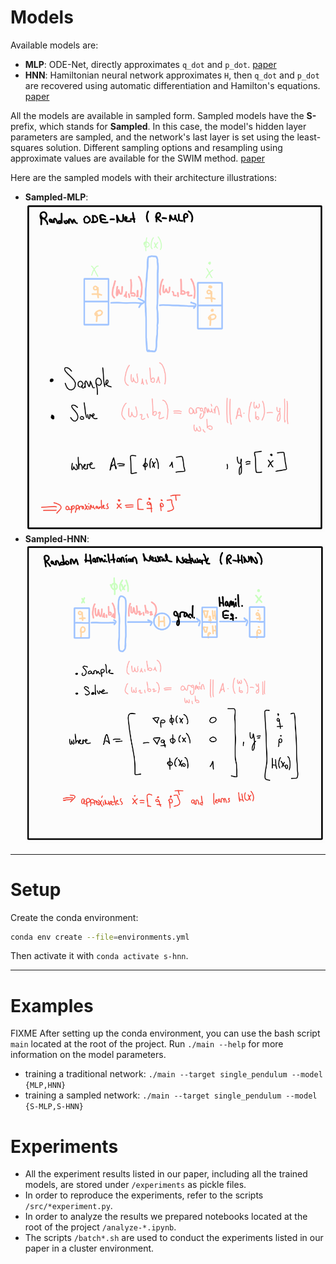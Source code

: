 Models
======

Available models are:
- **MLP**: ODE-Net, directly approximates `q_dot` and `p_dot`. [paper](https://arxiv.org/abs/1806.07366)
- **HNN**: Hamiltonian neural network approximates `H`, then `q_dot` and `p_dot` are recovered
using automatic differentiation and Hamilton's equations. [paper](https://arxiv.org/abs/1906.01563v2)

All the models are available in sampled form. Sampled models have the **S-** prefix, which stands
for **Sampled**. In this case, the model's hidden layer parameters are sampled, and the network's
last layer is set using the least-squares solution. Different sampling options and resampling
using approximate values are available for the SWIM method. [paper](https://arxiv.org/abs/2306.16830)

Here are the sampled models with their architecture illustrations:
- **Sampled-MLP**: ![sampled-ode-net](assets/s-mlp.png)
- **Sampled-HNN**: ![sampled-hnn](assets/s-hnn.png)

---

Setup
=====

Create the conda environment:
```sh
conda env create --file=environments.yml
```

Then activate it with `conda activate s-hnn`.

---

Examples
========

FIXME
After setting up the conda environment, you can use the bash script `main` located at the root of the
project. Run `./main --help` for more information on the model parameters.
- training a traditional network: `./main --target single_pendulum --model {MLP,HNN}`
- training a sampled network: `./main --target single_pendulum --model {S-MLP,S-HNN}`

Experiments
===========

- All the experiment results  listed in our paper, including all the trained models, are stored under `/experiments` as pickle files.
- In order to reproduce the experiments, refer to the scripts `/src/*experiment.py`.
- In order to analyze the results we prepared notebooks located at the root of the project `/analyze-*.ipynb`.
- The scripts `/batch*.sh` are used to conduct the experiments listed in our paper in a cluster environment.
